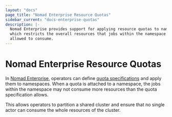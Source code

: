 ```yaml
---
layout: "docs"
page_title: "Nomad Enterprise Resource Quotas"
sidebar_current: "docs-enterprise-quotas"
description: |-
  Nomad Enterprise provides support for applying resource quotas to namespaces
  which restricts the overall resources that jobs within the namespace are
  allowed to consume.
---
```


# Nomad Enterprise Resource Quotas

In [Nomad Enterprise](https://www.hashicorp.com/products/nomad/), operators can
define [quota specifications](/guides/quotas.html) and apply them to namespaces.
When a quota is attached to a namespace, the jobs within the namespace may not
consume more resources than the quota specification allows.

This allows operators to partition a shared cluster and ensure that no single
actor can consume the whole resources of the cluster. 
